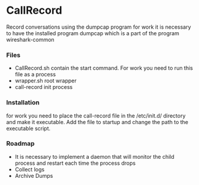# CallRecord

Record conversations using the dumpcap program
for work it is necessary to have the installed program dumpcap which is a part of the program wireshark-common

### Files

 - CallRecord.sh contain the start command. For work you need to run this file as a process
 - wrapper.sh root wrapper
 - call-record init process


### Installation

for work you need to place the call-record file in the /etc/init.d/ directory and make it executable. Add the file to startup and change the path to the executable script.

### Roadmap

 - It is necessary to implement a daemon that will monitor the child process and restart each time the process drops
 - Collect logs
 - Archive Dumps